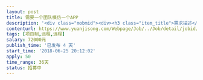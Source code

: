 ```yaml
---                
layout: post       
title: 需要一个团队模仿一个APP           
description: '<div class="mobmid"><div><h3 class="item_title">需求描述</h3><p>一、需求描述： <br/>类别：医疗咨询类APP开发；模版：搜疾病问医生 APP； 需要做3个版本  安卓  ios  微信小程序<br/>进度：已经模型可以直接参考功能。<br/>功能：可以下载这个APP参考下 我需要 首页+资讯+个人中心  这三个功能即可<br/>技术：安卓  ios  还需要手机页面<br/>要求：制作的APP可以在 市场上架。<br/> 二、人才要求：<br/>做过医疗类咨询APP有经验的优先。 <br/> 三、参考产品：<br/>搜疾病问医生 APP市场直接下载看<br/> 四、合作方式：<br/>开发方式：远程开发。<br/>开发周期：详谈费用可以详细聊下</p></div><!--info end--></div>'     
contenturl: https://www.yuanjisong.com/Webpage/Job/../Job/detail/jobid/101620      
tags: [项目制,远程,远程]            
salary: 72000元          
publish_time: '已发布 4 天'         
start_time: '2018-06-25 20:12:02'           
apply: 50                   
time_range: 36天              
status: 招募中                  
---                 
```

